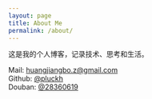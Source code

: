 ```yaml
---
layout: page
title: About Me
permalink: /about/
---
```

这是我的个人博客，记录技术、思考和生活。

Mail: huangjiangbo.z@gmail.com \
Github: [@pluckh](https://github.com/pluckhuang) \
Douban: [@28360619](https://douban.com/people/28360619)
